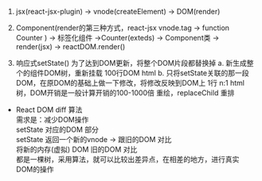 1. jsx(react-jsx-plugin) -> vnode(createElement) -> DOM(render)

2. Component(render的第三种方式，react-jsx vnode.tag -> function Counter ) -> 标签化组件 ->Counter(exteds) -> Component类 -> render(jsx) -> reactDOM.render()

3. 响应式setState() 为了达到DOM更新，将整个DOM片段都替换掉
    a. 新生成整个的组件DOM树，重新挂载 100行DOM html
    b. 只将setState关联的那一段DOM，在原DOM的基础上做一下修改，将修改反映到DOM上 1行 
n:1 html树，DOM开销是一般计算开销的100-1000倍 重绘，replaceChild
重排 

- React DOM diff 算法<br>
需求是：减少DOM操作<br>
setState 对应的DOM 部分<br>
setState 返回一个新的vnode -> 跟旧的DOM 对比<br>
将新的内存(虚拟) DOM 旧的DOM 对比<br>
都是一棵树，采用算法，就可以比较出差异点，在相差的地方，进行真实DOM的操作